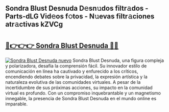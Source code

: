 ## Sondra Blust Desnuda D𝚎sn𝚞dos filtr𝚊dos - Parts-dLG Vid𝚎os f𝚘tos - N𝚞evas filtr𝚊ciones atr𝚊ctivas kZVCg

# <h2><a href="http://mbaq8i.tromn.icu/?c=Sondra+Blust+Desnuda">🔗👉👉👉 Sondra Blust Desnuda 🔗🔗</a></h2>

[![Sondra Blust Desnuda nuevo](https://i.imgur.com/pEAQMta.gif)](http://mbaq8i.tromn.icu/?c=Sondra+Blust+Desnuda)
Sondra Blust Desnuda, una figura compleja y polarizadora, desafía la comprensión fácil. Su innovador estilo de comunicación en línea ha cautivado y enfurecido a los críticos, encendiendo debates sobre la privacidad, la expresión artística y la naturaleza evolutiva de las comunidades virtuales. A pesar de la incertidumbre de sus próximas acciones, su impacto en la comunidad virtual es profundo. Con un compromiso inquebrantable y un magnetismo innegable, la presencia de Sondra Blust Desnuda en el mundo online es imparable.
